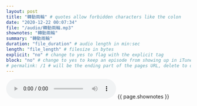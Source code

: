 ```yaml
---
layout: post
title: "轉動兩輪" # quotes allow forbidden characters like the colon
date: "2020-12-22 00:07:34"
file: "/audio/轉動兩輪.mp3"
shownotes: "轉動兩輪"
summary: "轉動兩輪"
duration: "file_duration" # audio length in min:sec
length: "file_length" # filesize in bytes
explicit: "no" # change to yes to flag with the explicit tag
block: "no" # change to yes to keep an episode from showing up in iTunes
# permalink: /1 # will be the ending part of the pages URL, delete to default to the title
---
```


<audio controls>
<source src="{{site.url}}{{site.baseurl}}{{ page.file }}" type="audio/x-mp3">
Your browser does not support the audio element.
</audio>
{{ page.shownotes }}

